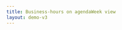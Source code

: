 ```yaml
---
title: Business-hours on agendaWeek view
layout: demo-v3
---
```

<script>

  document.addEventListener('DOMContentLoaded', function() {
    var calendarEl = document.getElementById('calendar');

    var calendar = new FullCalendar.Calendar(calendarEl, {
      defaultView: 'agendaWeek',
      businessHours: true
    });

    calendar.render();
  });

</script>
